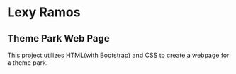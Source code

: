 Lexy Ramos
=========
Theme Park Web Page
---------
This project utilizes HTML(with Bootstrap) and CSS to create
a webpage for a theme park.
